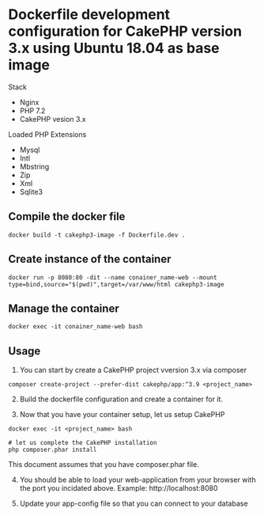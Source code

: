 # Dockerfile development configuration for CakePHP version 3.x using Ubuntu 18.04 as base image

Stack

* Nginx
* PHP 7.2
* CakePHP vesion 3.x

Loaded PHP Extensions

* Mysql
* Intl
* Mbstring
* Zip
* Xml
* Sqlite3

## Compile the docker file

```
docker build -t cakephp3-image -f Dockerfile.dev .

```

## Create instance of the container

```
docker run -p 8080:80 -dit --name conainer_name-web --mount type=bind,source="$(pwd)",target=/var/www/html cakephp3-image
```


## Manage the container

```
docker exec -it conainer_name-web bash
```

## Usage

1. You can start by create a CakePHP project vversion 3.x via composer

```
composer create-project --prefer-dist cakephp/app:^3.9 <project_name>
```

2. Build the dockerfile configuration and create a container for it.

3. Now that you have your container setup, let us setup CakePHP


```
docker exec -it <project_name> bash
	
# let us complete the CakePHP installation
php composer.phar install
```

This document assumes that you have composer.phar file.

4. You should be able to load your web-application from your browser with the port you incidated above. Example: http://localhost:8080

5. Update your app-config file so that you can connect to your database


